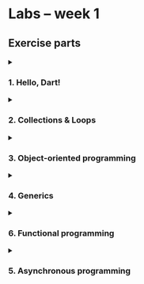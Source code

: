 # Labs – week 1

## Exercise parts

<details>
<summary><h3>1. Hello, Dart!</h3></summary>
TODO
</details>

<details>
<summary><h3>2. Collections & Loops</h3></summary>
TODO
</details>

<details>
<summary><h3>3. Object-oriented programming</h3></summary>

1. Define a following class hierarchy of animals.
   All animals have an age and a name. Their `description` should include these
   two fields.

   *Make sure that `Dog`, `Cat` and `Cow` are the **only** animals allowed in
   this hierarchy.*

    ```mermaid
    ---
    title:
    ---
    classDiagram
        class Animal {
            int age
            String name
            get String description
            void makeSound()*
        }

        Animal <|-- Dog
        class Dog {
            String color
        }

        Animal <|-- Cat
        class Cat {
            String color
        }

        Animal <|-- Cow
        class Cow {
            int weight
        }
    ```

2. Create a list of various animals.
   Iterate over this list and make every animal make a sound. Also, for each
   animal, print its additional fields like `color` or `weight`.

   *Use pattern matching to simplify matching subclasses and reading their
   properties.*

</details>

<details>
<summary><h3>4. Generics</h3></summary>
TODO
</details>

<details>
<summary><h3>6. Functional programming</h3></summary>
TODO
</details>

<details>
<summary><h3>5. Asynchronous programming</h3></summary>
TODO
</details>
